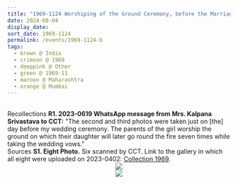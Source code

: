 ```yaml
---
title: "1969-1124 Worshiping of the Ground Ceremony, before the Marriage of Kalpana and Prabhat Kumar Srivastava, Mumbai, Maharashtra, India"
date: 2024-08-04
display_date: 
sort_date: 1969-1124
permalink: /events/1969-1124-b
tags:
  - brown @ India
  - crimson @ 1969
  - deeppink @ Other
  - green @ 1969-11
  - maroon @ Maharashtra
  - orange @ Mumbai
---
```


<br>

<wave-list>
  <list-title color="DarkSeaGreen" width="65"> Recollections</list-title>
  <list-item color="BlanchedAlmond" width="280"><b>R1. 2023-0619 WhatsApp message from Mrs. Kalpana Srivastava to CCT:</b> "The second and third photos were taken just on [the] day before my wedding ceremony. The parents of the girl worship the ground on which their daughter will later go round the fire seven times while taking the wedding vows."</list-item> 
</wave-list>

<br>

<wave-list>
  <list-title color="DarkSeaGreen" width="40">Sources</list-title>
  <list-item color="BlanchedAlmond"  width="280"><b>S1. Eight Photo.</b> Six scanned by CCT. Link to the gallery in which all eight were uploaded on 2023-0402: <a href="https://eternalmoments.smugmug.com/Collections/Mrs-Kalpana-Srivastava-Collection/1969/">Collection 1969</a>.</list-item>
</wave-list>

<div style="text-align: center"><img src="https://pub-bcc3cbe9b1e94ba1ac28915f7a3900fa.r2.dev/1969-1124-b_Worshiping_of_the_Ground_Ceremony_before_the_Marriage_of_Kalpana_and_Prabhat_Kumar_Srivastava_Mumbai_Maharashtra_India_03_(from_tif)_(Mrs._Kalpana_Srivastava_Collection).jpg" /></div>

<div style="text-align: center"><img src="https://pub-bcc3cbe9b1e94ba1ac28915f7a3900fa.r2.dev/1969-1124-b_Worshiping_of_the_Ground_Ceremony_before_the_Marriage_of_Kalpana_and_Prabhat_Kumar_Srivastava_Mumbai_Maharashtra_India_05_(from_tif)_(Mrs._Kalpana_Srivastava_Collection).jpg


" /></div>